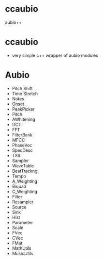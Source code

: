 # ccaubio
aubio++

# ccaubio
* very simple c++ wrapper of aubio modules

# Aubio
* Pitch Shift
* Time Stretch
* Notes
* Onset
* PeakPicker
* Pitch
* AWhitening
* DCT
* FFT
* FilterBank
* MFCC
* PhaseVoc
* SpecDesc
* TSS
* Sampler
* WaveTable
* BeatTrackng
* Tempo
* A_Weighting
* Biquad
* C_Weighting
* Filter
* Resampler
* Source
* Sink
* Hist
* Parameter
* Scale
* FVec
* CVec
* FMat
* MathUtils
* MusicUtils

